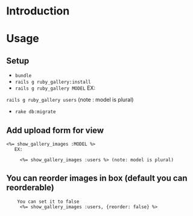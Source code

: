 # Introduction

# Usage

## Setup

   * ``bundle``
   * ``rails g ruby_gallery:install``
   * ``rails g ruby_gallery MODEL``
      EX:

  ``rails g ruby_gallery users`` (note : model is plural)
         
         
   * ``rake db:migrate``
   
   
## Add upload form for view 
  
    <%= show_gallery_images :MODEL %>
       EX: 
         
         <%= show_gallery_images :users %> (note: model is plural)
         
## You can reorder images in box (default you can reorderable)
        You can set it to false 
         <%= show_gallery_images :users, {reorder: false} %>
